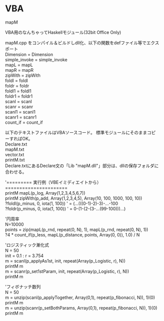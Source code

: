 # VBA
mapM  

VBA用のなんちゃってHaskellモジュール(32bit Office Only)  

mapM.cpp をコンパイル＆ビルドしdll化、以下の関数をdefファイル等でエクスポート  
	Dimension = Dimension  
	simple_invoke = simple_invoke  
	mapL = mapL  
	mapR = mapR  
	zipWith = zipWith  
	foldl = foldl  
	foldr = foldr  
	foldl1 = foldl1  
	foldr1 = foldr1  
	scanl = scanl  
	scanr = scanr  
	scanl1 = scanl1  
	scanr1 = scanr1  
	count_if = count_if  

以下のテキストファイルはVBAソースコード。
標準モジュールにそのままコピーすればOK。  
  Declare.txt  
  mapM.txt  
  vector.txt  
  printM.txt  
Declare.txtにあるDeclare文の「Lib "mapM.dll"」部分は、dllの保存フォルダに合わせる。  

'========= 実行例（VBEイミディエイトから）======================  
printM mapL(p_log, Array(1,2,3,4,5,6,7))  
printM zipWith(p_add, Array(1,2,3,4,5), Array(10, 100, 1000, 100, 10))  
?foldl(p_minus, 0, iota(1, 100)) ' = (...(((0-1)-2)-3)-...-100  
?foldr(p_minus, 0, iota(1, 100)) ' = 0-(1-(2-(3-...(99-100)))...)  

'円周率  
N=10000  
points = zip(mapL(p_rnd, repeat(0, N), 1), mapL(p_rnd, repeat(0, N), 1))  
?4 * count_if(p_less, mapL(p_distance, points, Array(0, 0)), 1.0) / N  

'ロジスティック漸化式  
N = 50  
init = 0.1 : r = 3.754  
m = scanl(p_applyAs1st, init, repeat(Array(p_Logistic, r), N))  
printM m  
m = scanr(p_set1stParam, init, repeat(Array(p_Logistic, r), N))  
printM m  

'フィボナッチ数列  
N = 50  
m = unzip(scanl(p_applyTogether, Array(0,1), repeat(p_fibonacci, N)), 1)(0)  
printM m  
m = unzip(scanr(p_setBothParams, Array(0,1), repeat(p_fibonacci, N)), 1)(0)  
printM m  
